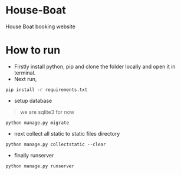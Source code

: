 # House-Boat
House Boat booking website


# How to run
- Firstly install python, pip and clone the folder locally and open it in terminal.
- Next run,
```
pip install -r requirements.txt
```
- setup database
> we are sqlite3 for now
```
python manage.py migrate
```
- next collect all static to static files directory
```
python manage.py collectstatic --clear
```
- finally runserver
```
python manage.py runserver
```